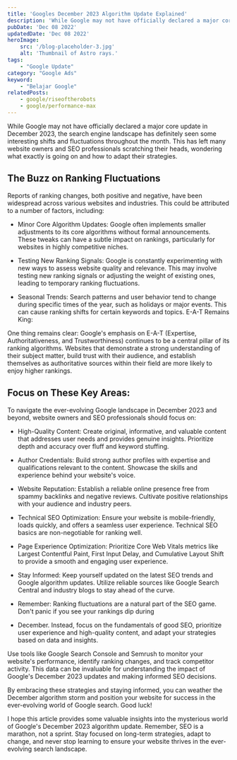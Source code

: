```yaml
---
title: 'Googles December 2023 Algorithm Update Explained'
description: 'While Google may not have officially declared a major core update in December 2023, the search engine landscape has definitely seen some interesting shifts and fluctuations throughout the month.'
pubDate: 'Dec 08 2022'
updatedDate: 'Dec 08 2022'
heroImage: 
    src: '/blog-placeholder-3.jpg'
    alt: 'Thumbnail of Astro rays.'
tags: 
    - "Google Update"
category: "Google Ads"
keyword: 
    - "Belajar Google"
relatedPosts:
    - google/riseoftherobots
    - google/performance-max
---
```


While Google may not have officially declared a major core update in December 2023, the search engine landscape has definitely seen some interesting shifts and fluctuations throughout the month. This has left many website owners and SEO professionals scratching their heads, wondering what exactly is going on and how to adapt their strategies.

## The Buzz on Ranking Fluctuations

Reports of ranking changes, both positive and negative, have been widespread across various websites and industries. This could be attributed to a number of factors, including:

* Minor Core Algorithm Updates: Google often implements smaller adjustments to its core algorithms without formal announcements. These tweaks can have a subtle impact on rankings, particularly for websites in highly competitive niches.

* Testing New Ranking Signals: Google is constantly experimenting with new ways to assess website quality and relevance. This may involve testing new ranking signals or adjusting the weight of existing ones, leading to temporary ranking fluctuations.

* Seasonal Trends: Search patterns and user behavior tend to change during specific times of the year, such as holidays or major events. This can cause ranking shifts for certain keywords and topics.
E-A-T Remains King:

One thing remains clear: Google's emphasis on E-A-T (Expertise, Authoritativeness, and Trustworthiness) continues to be a central pillar of its ranking algorithms. Websites that demonstrate a strong understanding of their subject matter, build trust with their audience, and establish themselves as authoritative sources within their field are more likely to enjoy higher rankings.

## Focus on These Key Areas:

To navigate the ever-evolving Google landscape in December 2023 and beyond, website owners and SEO professionals should focus on:

* High-Quality Content: Create original, informative, and valuable content that addresses user needs and provides genuine insights. Prioritize depth and accuracy over fluff and keyword stuffing.

* Author Credentials: Build strong author profiles with expertise and qualifications relevant to the content. Showcase the skills and experience behind your website's voice.

* Website Reputation: Establish a reliable online presence free from spammy backlinks and negative reviews. Cultivate positive relationships with your audience and industry peers.

* Technical SEO Optimization: Ensure your website is mobile-friendly, loads quickly, and offers a seamless user experience. Technical SEO basics are non-negotiable for ranking well.

* Page Experience Optimization: Prioritize Core Web Vitals metrics like Largest Contentful Paint, First Input Delay, and Cumulative Layout Shift to provide a smooth and engaging user experience.

* Stay Informed: Keep yourself updated on the latest SEO trends and Google algorithm updates. Utilize reliable sources like Google Search Central and industry blogs to stay ahead of the curve.

* Remember: Ranking fluctuations are a natural part of the SEO game. Don't panic if you see your rankings dip during 

* December. Instead, focus on the fundamentals of good SEO, prioritize user experience and high-quality content, and adapt your strategies based on data and insights.

Use tools like Google Search Console and Semrush to monitor your website's performance, identify ranking changes, and track competitor activity. This data can be invaluable for understanding the impact of Google's December 2023 updates and making informed SEO decisions.

By embracing these strategies and staying informed, you can weather the December algorithm storm and position your website for success in the ever-evolving world of Google search. Good luck!

I hope this article provides some valuable insights into the mysterious world of Google's December 2023 algorithm update. Remember, SEO is a marathon, not a sprint. Stay focused on long-term strategies, adapt to change, and never stop learning to ensure your website thrives in the ever-evolving search landscape.
